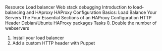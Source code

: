 Resource
Load balancer
Web stack debugging
Introduction to load-balancing and HAproxy
HAProxy Configuration Basics: Load Balance Your Servers
The Four Essential Sections of an HAProxy Configuration
HTTP Header
Debian/Ubuntu HAProxy packages
Tasks
0. Double the number of webservers
1. Install your load balancer
2. Add a custom HTTP header with Puppet
